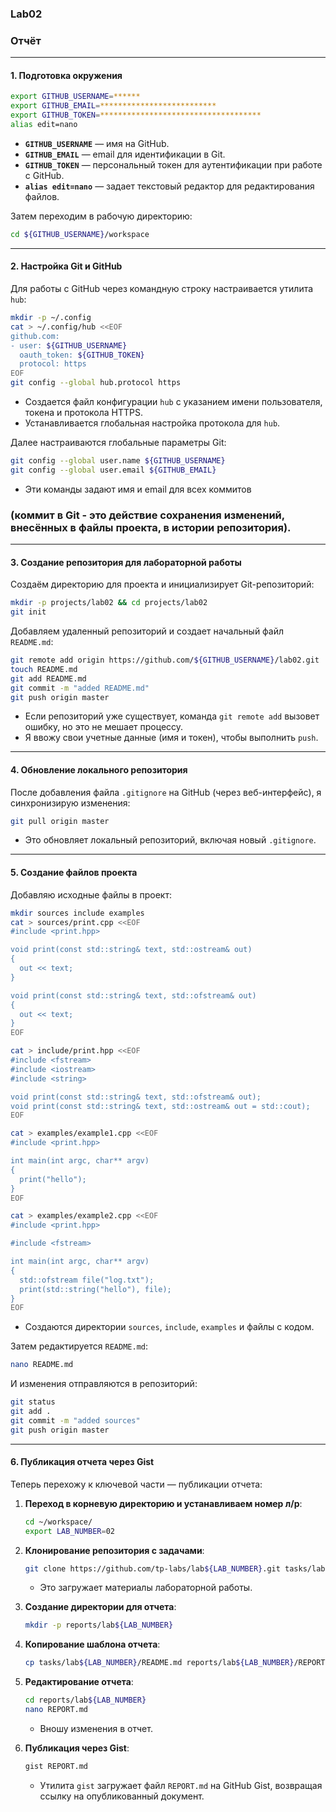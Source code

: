 ### Lab02

### Отчёт

---

#### 1. **Подготовка окружения**

```bash
export GITHUB_USERNAME=******
export GITHUB_EMAIL=**************************
export GITHUB_TOKEN=************************************
alias edit=nano
```

- **`GITHUB_USERNAME`** — имя  на GitHub.
- **`GITHUB_EMAIL`** — email для идентификации в Git.
- **`GITHUB_TOKEN`** — персональный токен для аутентификации при работе с GitHub.
- **`alias edit=nano`** — задает текстовый редактор для редактирования файлов.

Затем переходим в рабочую директорию:

```bash
cd ${GITHUB_USERNAME}/workspace
```

---

#### 2. **Настройка Git и GitHub**
Для работы с GitHub через командную строку настраивается утилита `hub`:

```bash
mkdir -p ~/.config
cat > ~/.config/hub <<EOF
github.com:
- user: ${GITHUB_USERNAME}
  oauth_token: ${GITHUB_TOKEN}
  protocol: https
EOF
git config --global hub.protocol https
```

- Создается файл конфигурации `hub` с указанием имени пользователя, токена и протокола HTTPS.
- Устанавливается глобальная настройка протокола для `hub`.

Далее настраиваются глобальные параметры Git:

```bash
git config --global user.name ${GITHUB_USERNAME}
git config --global user.email ${GITHUB_EMAIL}
```

- Эти команды задают имя и email для всех коммитов 
### (коммит в Git - это действие сохранения изменений, внесённых в файлы проекта, в истории репозитория).

---

#### 3. **Создание репозитория для лабораторной работы**
Создаём директорию для проекта и инициализирует Git-репозиторий:

```bash
mkdir -p projects/lab02 && cd projects/lab02
git init
```

Добавляем удаленный репозиторий и создает начальный файл `README.md`:

```bash
git remote add origin https://github.com/${GITHUB_USERNAME}/lab02.git
touch README.md
git add README.md
git commit -m "added README.md"
git push origin master
```

- Если репозиторий уже существует, команда `git remote add` вызовет ошибку, но это не мешает процессу.
- Я ввожу свои учетные данные (имя и токен), чтобы выполнить `push`.

---

#### 4. **Обновление локального репозитория**
После добавления файла `.gitignore` на GitHub (через веб-интерфейс), я синхронизирую изменения:

```bash
git pull origin master
```

- Это обновляет локальный репозиторий, включая новый `.gitignore`.

---

#### 5. **Создание файлов проекта**
Добавляю исходные файлы в проект:

```bash
mkdir sources include examples
cat > sources/print.cpp <<EOF
#include <print.hpp>

void print(const std::string& text, std::ostream& out)
{
  out << text;
}

void print(const std::string& text, std::ofstream& out)
{
  out << text;
}
EOF

cat > include/print.hpp <<EOF
#include <fstream>
#include <iostream>
#include <string>

void print(const std::string& text, std::ofstream& out);
void print(const std::string& text, std::ostream& out = std::cout);
EOF

cat > examples/example1.cpp <<EOF
#include <print.hpp>

int main(int argc, char** argv)
{
  print("hello");
}
EOF

cat > examples/example2.cpp <<EOF
#include <print.hpp>

#include <fstream>

int main(int argc, char** argv)
{
  std::ofstream file("log.txt");
  print(std::string("hello"), file);
}
EOF
```

- Создаются директории `sources`, `include`, `examples` и файлы с кодом.

Затем редактируется `README.md`:

```bash
nano README.md
```

И изменения отправляются в репозиторий:

```bash
git status
git add .
git commit -m "added sources"
git push origin master
```

---

#### 6. **Публикация отчета через Gist**
Теперь перехожу к ключевой части — публикации отчета:

1. **Переход в корневую директорию и устанавливаем номер л/р**:
   ```bash
   cd ~/workspace/
   export LAB_NUMBER=02
   ```

2. **Клонирование репозитория с задачами**:
   ```bash
   git clone https://github.com/tp-labs/lab${LAB_NUMBER}.git tasks/lab${LAB_NUMBER}
   ```
   - Это загружает материалы лабораторной работы.

3. **Создание директории для отчета**:
   ```bash
   mkdir -p reports/lab${LAB_NUMBER}
   ```

4. **Копирование шаблона отчета**:
   ```bash
   cp tasks/lab${LAB_NUMBER}/README.md reports/lab${LAB_NUMBER}/REPORT.md
   ```

5. **Редактирование отчета**:
   ```bash
   cd reports/lab${LAB_NUMBER}
   nano REPORT.md
   ```
   - Вношу изменения в отчет.

6. **Публикация через Gist**:
   ```bash
   gist REPORT.md
   ```
   - Утилита `gist` загружает файл `REPORT.md` на GitHub Gist, возвращая ссылку на опубликованный документ.